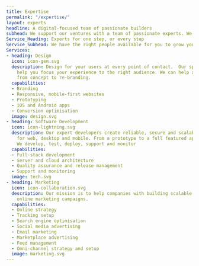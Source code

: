 ```yaml
---
title: Expertise
permalink: "/expertise/"
layout: experts
headline: A digital-focused team of passionate builders
subhead: We support our ventures with a team of passionate experts. We offer hands-on support. You decide how to accelerate your growth
Service_Heading: Experts for one step, or every step
Service_Subhead: We have the right people available for you to grow your company online.
Services:
- heading: Design
  icon: icon-gem.svg
  description: Design for your users at every point of contact.  Our specialists can
    help you focus your experience to the right audience. We can help at any stage,
    from concept to re-branding.
  capabilities:
  - Branding
  - Responsive, mobile-first websites
  - Prototyping
  - iOS and Android apps
  - Conversion optimisation
  image: design.svg
- heading: Software Development
  icon: icon-lightning.svg
  description: Our expert developers create reliable, secure and scalable applications
    for web, desktop and mobile. From a prototype to a full featured application.
    We develop, test, deploy, support and monitor
  capabilities:
  - Full-stack development
  - Server and cloud architecture
  - Quality assurance and release management
  - Support and monitoring
  image: tech.svg
- heading: Marketing
  icon: icon-collaboration.svg
  description: Our mission is to help companies with building scalable and effective
    online marketing campaigns.
  capabilities:
  - Online strategy
  - Tracking setup
  - Search engine optimisation
  - Social media advertising
  - Email marketing
  - Marketplace advertising
  - Feed management
  - Omni-channel strategy and setup
  image: marketing.svg
---
```

